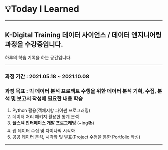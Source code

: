 # 💡Today I Learned 

-------------

## K-Digital Training 데이터 사이언스 / 데이터 엔지니어링 과정을 수강중입니다.

하루의 학습 기록을 하는 공간입니다.

---------

### 과정 기간 : 2021.05.18 ~ 2021.10.08 

### 과정 목표 : 빅 데이터 분석 프로젝트 수행을 위한 데이터 분석 기획, 수집, 분석 및 보고서 작성에 필요한 내용 학습

1. Python 활용(객체지향 파이썬 프로그래밍)
2. 데이터 처리 패키지 활용한 통계 분석
3. **풀스텍 인터페이스 개발 프로그래밍** (~ing📚) 
4. 웹 데이터 수집 및 다이나믹 시각화
5. 공공 데이터 분석, 시각화 및 발표(Project 수행을 통한 Portfolio 작성)

--------



